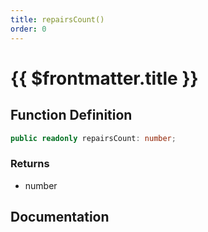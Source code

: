 ```yaml
---
title: repairsCount()
order: 0
---
```


# {{ $frontmatter.title }}

## Function Definition

```ts
public readonly repairsCount: number;
```

### Returns

* number

## Documentation

<!--@include: ./parts/repairsCount.md-->
